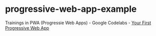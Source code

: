 # progressive-web-app-example
Trainings in PWA (Progressie Web Apps) - Google Codelabs - [Your First Progressive Web App](https://codelabs.developers.google.com/codelabs/your-first-pwapp/)
